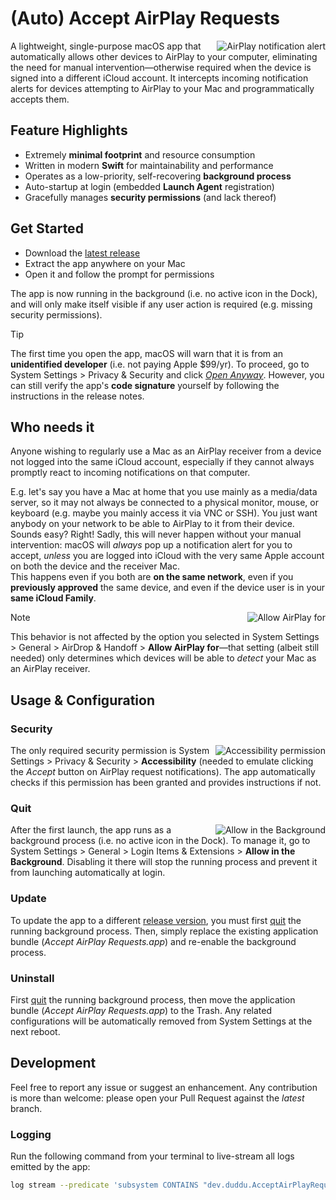 # (Auto) Accept AirPlay Requests

<picture>
  <source media="(min-width: 880px)" srcset="https://raw.githubusercontent.com/duddu/auto-accept-airplay-requests/refs/heads/latest/Docs/airplay-notification.png 2x" />
  <img align="right" alt="AirPlay notification alert" src="https://raw.githubusercontent.com/duddu/auto-accept-airplay-requests/refs/heads/latest/Docs/empty.png" />
</picture>

A lightweight, single-purpose macOS app that automatically allows other devices to AirPlay to your computer, eliminating the need for manual intervention—otherwise required when the device is signed into a different iCloud account. It intercepts incoming notification alerts for devices attempting to AirPlay to your Mac and programmatically accepts them.

## Feature Highlights

- Extremely **minimal footprint** and resource consumption
- Written in modern **Swift** for maintainability and performance
- Operates as a low-priority, self-recovering **background process**
- Auto-startup at login (embedded **Launch Agent** registration)
- Gracefully manages **security permissions** (and lack thereof)

## Get Started

- Download the [latest release](https://github.com/duddu/auto-accept-airplay-requests/releases/latest)
- Extract the app anywhere on your Mac
- Open it and follow the prompt for permissions

The app is now running in the background (i.e. no active icon in the Dock), and will only make itself visible if any user action is required (e.g. missing security permissions).

> [!TIP]
> The first time you open the app, macOS will warn that it is from an **unidentified developer** (i.e. not paying Apple $99/yr). To proceed, go to System Settings > Privacy & Security and click [*Open Anyway*](https://support.apple.com/en-us/102445#openanyway). However, you can still verify the app's **code signature** yourself by following the instructions in the release notes.

## Who needs it

Anyone wishing to regularly use a Mac as an AirPlay receiver from a device not logged into the same iCloud account, especially if they cannot always promptly react to incoming notifications on that computer.

E.g. let's say you have a Mac at home that you use mainly as a media/data server, so it may not always be connected to a physical monitor, mouse, or keyboard (e.g. maybe you mainly access it via VNC or SSH). You just want anybody on your network to be able to AirPlay to it from their device. Sounds easy? Right! Sadly, this will never happen without your manual intervention: macOS will *always* pop up a notification alert for you to accept, *unless* you are logged into iCloud with the very same Apple account on both the device and the receiver Mac.  
This happens even if you both are **on the same network**, even if you **previously approved** the same device, and even if the device user is in your **same iCloud Family**.

<picture>
  <source media="(min-width: 1070px)" srcset="https://raw.githubusercontent.com/duddu/auto-accept-airplay-requests/refs/heads/latest/Docs/allow-airplay-for-settings.png 2x" />
  <img align="right" alt="Allow AirPlay for" src="https://raw.githubusercontent.com/duddu/auto-accept-airplay-requests/refs/heads/latest/Docs/empty.png" />
</picture>

> [!NOTE]
> This behavior is not affected by the option you selected in System Settings > General > AirDrop & Handoff > **Allow AirPlay for**—that setting (albeit still needed) only determines which devices will be able to *detect* your Mac as an AirPlay receiver.

## Usage & Configuration

### Security

<picture>
  <source media="(min-width: 980px)" srcset="https://raw.githubusercontent.com/duddu/auto-accept-airplay-requests/refs/heads/latest/Docs/accessibility-permission.png 2x" />
  <img align="right" alt="Accessibility permission" src="https://raw.githubusercontent.com/duddu/auto-accept-airplay-requests/refs/heads/latest/Docs/empty.png" />
</picture>

The only required security permission is System Settings > Privacy & Security > **Accessibility** (needed to emulate clicking the *Accept* button on AirPlay request notifications). The app automatically checks if this permission has been granted and provides instructions if not.

### Quit

<picture>
  <source media="(min-width: 980px)" srcset="https://raw.githubusercontent.com/duddu/auto-accept-airplay-requests/refs/heads/latest/Docs/allow-in-the-background.png 2x" />
  <img align="right" alt="Allow in the Background" src="https://raw.githubusercontent.com/duddu/auto-accept-airplay-requests/refs/heads/latest/Docs/empty.png" />
</picture>

After the first launch, the app runs as a background process (i.e. no active icon in the Dock). To manage it, go to System Settings > General > Login Items & Extensions > **Allow in the Background**. Disabling it there will stop the running process and prevent it from launching automatically at login.

### Update

To update the app to a different [release version](https://github.com/duddu/auto-accept-airplay-requests/releases), you must first [quit](#quit) the running background process. Then, simply replace the existing application bundle (*Accept AirPlay Requests.app*) and re-enable the background process.

### Uninstall

First [quit](#quit) the running background process, then move the application bundle (*Accept AirPlay Requests.app*) to the Trash. Any related configurations will be automatically removed from System Settings at the next reboot.

## Development

Feel free to report any issue or suggest an enhancement. Any contribution is more than welcome: please open your Pull Request against the *latest* branch.

### Logging

Run the following command from your terminal to live-stream all logs emitted by the app:

```sh
log stream --predicate 'subsystem CONTAINS "dev.duddu.AcceptAirPlayRequests"' --level debug
```

